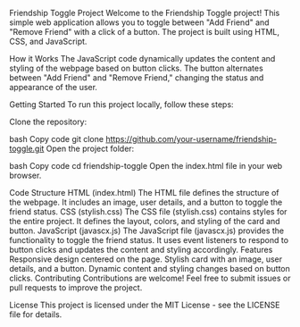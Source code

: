 Friendship Toggle Project
Welcome to the Friendship Toggle project! This simple web application allows you to toggle between "Add Friend" and "Remove Friend" with a click of a button. The project is built using HTML, CSS, and JavaScript.

How it Works
The JavaScript code dynamically updates the content and styling of the webpage based on button clicks. The button alternates between "Add Friend" and "Remove Friend," changing the status and appearance of the user.

Getting Started
To run this project locally, follow these steps:

Clone the repository:

bash
Copy code
git clone https://github.com/your-username/friendship-toggle.git
Open the project folder:

bash
Copy code
cd friendship-toggle
Open the index.html file in your web browser.

Code Structure
HTML (index.html)
The HTML file defines the structure of the webpage.
It includes an image, user details, and a button to toggle the friend status.
CSS (stylish.css)
The CSS file (stylish.css) contains styles for the entire project.
It defines the layout, colors, and styling of the card and button.
JavaScript (javascx.js)
The JavaScript file (javascx.js) provides the functionality to toggle the friend status.
It uses event listeners to respond to button clicks and updates the content and styling accordingly.
Features
Responsive design centered on the page.
Stylish card with an image, user details, and a button.
Dynamic content and styling changes based on button clicks.
Contributing
Contributions are welcome! Feel free to submit issues or pull requests to improve the project.

License
This project is licensed under the MIT License - see the LICENSE file for details.
